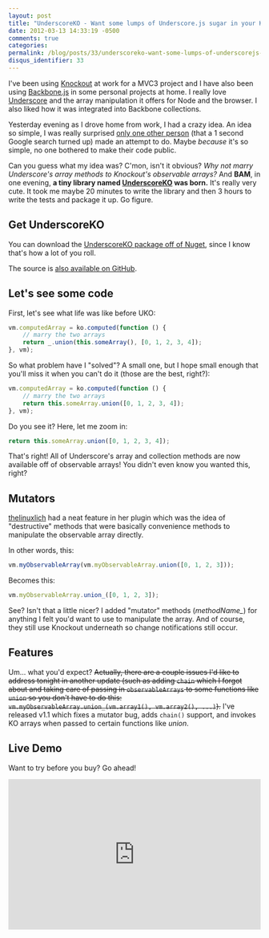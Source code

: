 ```yaml
---
layout: post
title: "UnderscoreKO - Want some lumps of Underscore.js sugar in your Knockout java?"
date: 2012-03-13 14:33:19 -0500
comments: true
categories:
permalink: /blog/posts/33/underscoreko-want-some-lumps-of-underscorejs-sugar
disqus_identifier: 33
---
```


I've been using [Knockout](http://knockoutjs.com/) at work for a MVC3 project and I have also been using [Backbone.js](http://documentcloud.github.com/backbone/) in some personal projects at home. I really love [Underscore](http://documentcloud.github.com/underscore/) and the array manipulation it offers for Node and the browser. I also liked how it was integrated into Backbone collections.

Yesterday evening as I drove home from work, I had a crazy idea. An idea so simple, I was really surprised [only one other person](https://github.com/thelinuxlich/knockout.underscore.plugin) (that a 1 second Google search turned up) made an attempt to do. Maybe *because* it's so simple, no one bothered to make their code public.

Can you guess what my idea was? C'mon, isn't it obvious? *Why not marry Underscore's array methods to Knockout's observable arrays?* And **BAM**, in one evening, **a tiny library named [UnderscoreKO](https://github.com/kamranayub/UnderscoreKO) was born.** It's really very cute. It took me maybe 20 minutes to write the library and then 3 hours to write the tests and package it up. Go figure.

## Get UnderscoreKO

You can download the [UnderscoreKO package off of Nuget](http://nuget.org/packages/UnderscoreKO), since I know that's how a lot of you roll.

The source is [also available on GitHub](https://github.com/kamranayub/UnderscoreKO).

## Let's see some code

First, let's see what life was like before UKO:

```js
vm.computedArray = ko.computed(function () {
    // marry the two arrays
    return _.union(this.someArray(), [0, 1, 2, 3, 4]);
}, vm);
```

So what problem have I "solved"? A small one, but I hope small enough that you'll miss it when you can't do it (those are the best, right?):

```js
vm.computedArray = ko.computed(function () {
    // marry the two arrays
    return this.someArray.union([0, 1, 2, 3, 4]);
}, vm);
```

Do you see it? Here, let me zoom in:

```js
return this.someArray.union([0, 1, 2, 3, 4]);
```

That's right! All of Underscore's array and collection methods are now available off of observable arrays! You didn't even know you wanted this, right?

## Mutators

[thelinuxlich](https://github.com/thelinuxlich/knockout.underscore.plugin) had a neat feature in her plugin which was the idea of "destructive" methods that were basically convenience methods to manipulate the observable array directly.

In other words, this:

```js
vm.myObservableArray(vm.myObservableArray.union([0, 1, 2, 3]));
```

Becomes this:

```js
vm.myObservableArray.union_([0, 1, 2, 3]);
```

See? Isn't that a little nicer? I added "mutator" methods (*methodName\_*) for anything I felt you'd want to use to manipulate the array. And of course, they still use Knockout underneath so change notifications still occur.

## Features

Um... what you'd expect? <strike>Actually, there are a couple issues I'd like to address tonight in another update (such as adding `chain` which I forgot about and taking care of passing in `observableArrays` to some functions like `union` so you don't have to do this: `vm.myObservableArray.union_(vm.array1(), vm.array2(), ...)`).</strike> I've released v1.1 which fixes a mutator bug, adds `chain()` support, and invokes KO arrays when passed to certain functions like *union*.

## Live Demo

Want to try before you buy? Go ahead!

<iframe style="width: 100%; height: 300px" src="http://jsfiddle.net/kamranayub/exnqe/embedded/" allowfullscreen="allowfullscreen" frameborder="0"></iframe>